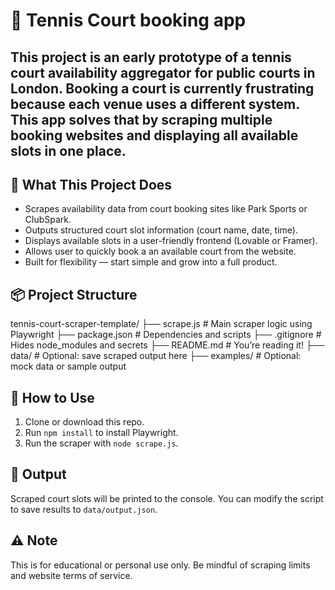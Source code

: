 # 🎾 Tennis Court booking app 

This project is an early prototype of a **tennis court availability aggregator** for public courts in London. Booking a court is currently frustrating because each venue uses a different system. This app solves that by **scraping multiple booking websites** and displaying all available slots in one place.
---

## 🚀 What This Project Does

- Scrapes availability data from court booking sites like Park Sports or ClubSpark.
- Outputs structured court slot information (court name, date, time).
- Displays available slots in a user-friendly frontend (Lovable or Framer).
- Allows user to quickly book a an available court from the website.
- Built for flexibility — start simple and grow into a full product.

## 📦 Project Structure
tennis-court-scraper-template/
├── scrape.js               # Main scraper logic using Playwright
├── package.json            # Dependencies and scripts
├── .gitignore              # Hides node_modules and secrets
├── README.md               # You’re reading it!
├── data/                   # Optional: save scraped output here
├── examples/               # Optional: mock data or sample output

## 🚀 How to Use

1. Clone or download this repo.
2. Run `npm install` to install Playwright.
3. Run the scraper with `node scrape.js`.

## 📁 Output

Scraped court slots will be printed to the console. You can modify the script to save results to `data/output.json`.

## ⚠️ Note

This is for educational or personal use only. Be mindful of scraping limits and website terms of service.
